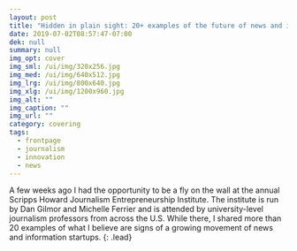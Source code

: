 ```yaml
---
layout: post
title: "Hidden in plain sight: 20+ examples of the future of news and information"
date: 2019-07-02T08:57:47-07:00
dek: null
summary: null
img_opt: cover
img_sml: /ui/img/320x256.jpg
img_med: /ui/img/640x512.jpg
img_lrg: /ui/img/800x640.jpg
img_xlg: /ui/img/1200x960.jpg
img_alt: ""
img_caption: ""
img_url: ""
category: covering
tags: 
  - frontpage
  - journalism
  - innovation
  - news
---
```


A few weeks ago I had the opportunity to be a fly on the wall at the annual Scripps Howard Journalism Entrepreneurship Institute. The institute is run by Dan Gilmor and Michelle Ferrier and is attended by university-level journalism professors from across the U.S. While there, I shared more than 20 examples of what I believe are signs of a growing movement of news and information startups.
{: .lead}
